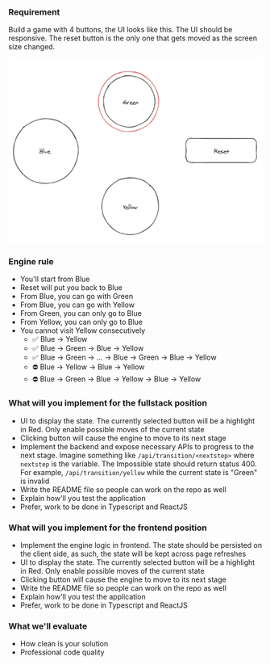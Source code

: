 ### Requirement

Build a game with 4 buttons, the UI looks like this. The UI should be responsive. The reset button is the only one that gets moved as the screen size changed.

![States](4buttons.png)

### Engine rule

- You'll start from Blue
- Reset will put you back to Blue
- From Blue, you can go with Green
- From Blue, you can go with Yellow
- From Green, you can only go to Blue
- From Yellow, you can only go to Blue
- You cannot visit Yellow consecutively
    - ✅ Blue → Yellow
    - ✅ Blue → Green → Blue → Yellow
    - ✅ Blue → Green → ... → Blue → Green → Blue → Yellow
    - ⛔ Blue → Yellow → Blue → Yellow
    - ⛔ Blue → Green → Blue → Yellow → Blue → Yellow


### What will you implement for the fullstack position

- UI to display the state. The currently selected button will be a highlight in Red. Only enable possible moves of the current state
- Clicking button will cause the engine to move to its next stage
- Implement the backend and expose necessary APIs to progress to the next stage. Imagine something like `/api/transition/<nextstep>` where `nextstep` is the variable. The Impossible state should return status 400. For example, `/api/transition/yellow` while the current state is "Green" is invalid
- Write the README file so people can work on the repo as well
- Explain how'll you test the application
- Prefer, work to be done in Typescript and ReactJS

### What will you implement for the frontend position

- Implement the engine logic in frontend. The state should be persisted on the client side, as such, the state will be kept across page refreshes
- UI to display the state. The currently selected button will be a highlight in Red. Only enable possible moves of the current state
- Clicking button will cause the engine to move to its next stage
- Write the README file so people can work on the repo as well
- Explain how'll you test the application
- Prefer, work to be done in Typescript and ReactJS

### What we'll evaluate

- How clean is your solution
- Professional code quality

